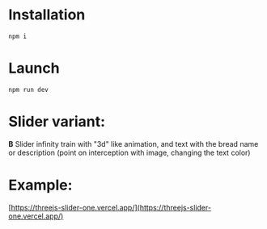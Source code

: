 # Installation

`npm i`

# Launch

`npm run dev`

# Slider variant:

**B** Slider infinity train with "3d" like animation, and text with the bread name or description (point on interception with image, changing the text color)

# Example:

[https://threejs-slider-one.vercel.app/](https://threejs-slider-one.vercel.app/)

